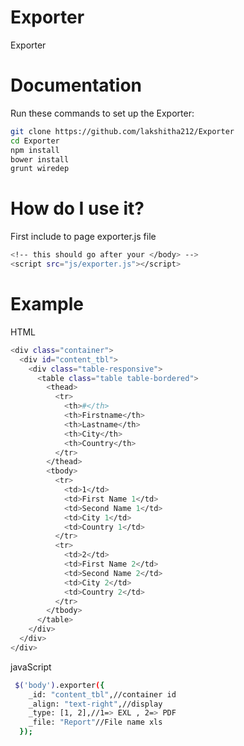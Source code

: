 # Exporter
Exporter
# Documentation
Run these commands to set up the Exporter:
```bash
git clone https://github.com/lakshitha212/Exporter
cd Exporter
npm install
bower install
grunt wiredep
```
# How do I use it?
First include to page exporter.js file

```bash
<!-- this should go after your </body> -->
<script src="js/exporter.js"></script>
```
# Example
HTML
```bash
<div class="container">
  <div id="content_tbl">
    <div class="table-responsive">
      <table class="table table-bordered">
        <thead>
          <tr>
            <th>#</th>
            <th>Firstname</th>
            <th>Lastname</th>
            <th>City</th>
            <th>Country</th>
          </tr>
        </thead>
        <tbody>
          <tr>
            <td>1</td>
            <td>First Name 1</td>
            <td>Second Name 1</td>
            <td>City 1</td>
            <td>Country 1</td>
          </tr>
          <tr>
            <td>2</td>
            <td>First Name 2</td>
            <td>Second Name 2</td>
            <td>City 2</td>
            <td>Country 2</td>
          </tr>
        </tbody>
      </table>
    </div>
  </div>
</div>
```
javaScript
```bash
 $('body').exporter({
    _id: "content_tbl",//container id
    _align: "text-right",//display
    _type: [1, 2],//1=> EXL , 2=> PDF
    _file: "Report"//File name xls
  });
```

